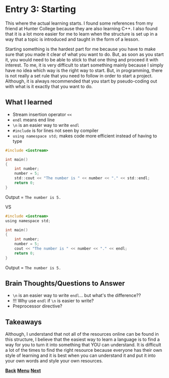 # Entry 3: Starting

This where the actual learning starts. I found some references from my friend at
Hunter College because they are also learning C++. I also found that it is a lot
more easier for me to learn when the structure is set up in a way that a topic 
is introduced and taught in the form of a lesson.

Starting something is the hardest part for me because you have to make sure that
you made it clear of what you want to do. But, as soon as you start it, you
would need to be able to stick to that one thing and proceed it with interest.
To me, it is very difficult to start something mainly because I simply have no
idea which way is the right way to start. But, in programming, there is not 
really a set rule that you need to follow in order to start a project.
Although, it is always recommended that you start by pseudo-coding out with what
is it exactly that you want to do.

## What I learned

* Stream insertion operator `<<`
* `endl` means end line
* `\n` is an easier way to write `endl`
* `#include` is for lines not seen by compiler
* `using namespace std;` makes code more efficient instead of having to type 
```C
#include <iostream>

int main()
{
	int number;
	number = 5;
	std::cout << "The number is " << number << "." << std::endl;
	return 0;
}
```
Output = `The number is 5.`

VS
```C
#include <iostream>
using namespace std;

int main()
{
	int number;
	number = 5;
	cout << "The number is " << number << "." << endl;
	return 0;
}
```
Output = `The number is 5.`

## Brain Thoughts/Questions to Answer

* `\n` is an easier way to write `endl`... but what's the difference??
* !!! Why use `endl` if `\n` is easier to write?
* Preprocessor directive?

## Takeaways

Although, I understand that not all of the resources online can be found
in this structure, I believe that the easiest way to learn a language is
to find a way for you to turn it into something that YOU can understand.
It is difficult a lot of the times to find the right resource because
everyone has their own style of learning and it is best when you can
understand it and put it into your own words and style your own resources.


[**Back**](entry02-baby-steps.md) [**Menu**](../README.md) [**Next**](entry04-the-exploring.md) 
